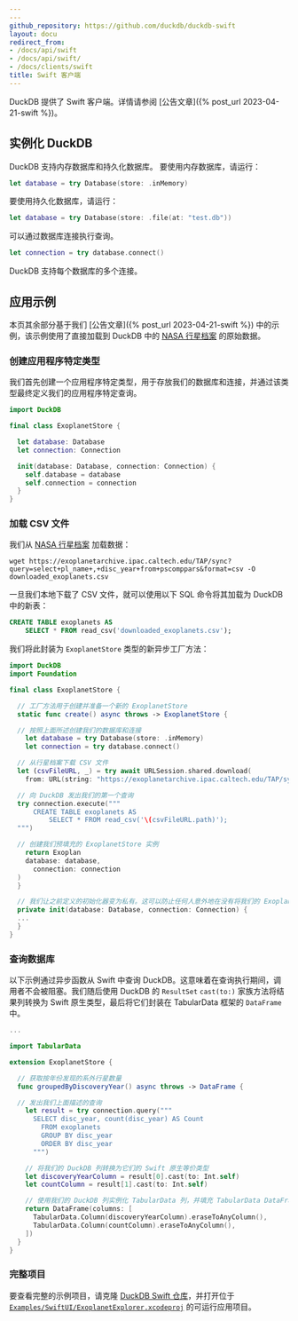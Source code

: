 ```yaml
---
---
github_repository: https://github.com/duckdb/duckdb-swift
layout: docu
redirect_from:
- /docs/api/swift
- /docs/api/swift/
- /docs/clients/swift
title: Swift 客户端
---
```


DuckDB 提供了 Swift 客户端。详情请参阅 [公告文章]({% post_url 2023-04-21-swift %})。

## 实例化 DuckDB

DuckDB 支持内存数据库和持久化数据库。
要使用内存数据库，请运行：

```swift
let database = try Database(store: .inMemory)
```

要使用持久化数据库，请运行：

```swift
let database = try Database(store: .file(at: "test.db"))
```

可以通过数据库连接执行查询。

```swift
let connection = try database.connect()
```

DuckDB 支持每个数据库的多个连接。

## 应用示例

本页其余部分基于我们 [公告文章]({% post_url 2023-04-21-swift %}) 中的示例，该示例使用了直接加载到 DuckDB 中的 [NASA 行星档案](https://exoplanetarchive.ipac.caltech.edu) 的原始数据。

### 创建应用程序特定类型

我们首先创建一个应用程序特定类型，用于存放我们的数据库和连接，并通过该类型最终定义我们的应用程序特定查询。

```swift
import DuckDB

final class ExoplanetStore {

  let database: Database
  let connection: Connection

  init(database: Database, connection: Connection) {
    self.database = database
    self.connection = connection
  }
}
```

### 加载 CSV 文件

我们从 [NASA 行星档案](https://exoplanetarchive.ipac.caltech.edu) 加载数据：

```text
wget https://exoplanetarchive.ipac.caltech.edu/TAP/sync?query=select+pl_name+,+disc_year+from+pscomppars&format=csv -O downloaded_exoplanets.csv
```

一旦我们本地下载了 CSV 文件，就可以使用以下 SQL 命令将其加载为 DuckDB 中的新表：

```sql
CREATE TABLE exoplanets AS
    SELECT * FROM read_csv('downloaded_exoplanets.csv');
```

我们将此封装为 `ExoplanetStore` 类型的新异步工厂方法：

```swift
import DuckDB
import Foundation

final class ExoplanetStore {

  // 工厂方法用于创建并准备一个新的 ExoplanetStore
  static func create() async throws -> ExoplanetStore {

  // 按照上面所述创建我们的数据库和连接
    let database = try Database(store: .inMemory)
    let connection = try database.connect()

  // 从行星档案下载 CSV 文件
  let (csvFileURL, _) = try await URLSession.shared.download(
    from: URL(string: "https://exoplanetarchive.ipac.caltech.edu/TAP/sync?query=select+pl_name+,+disc_year+from+pscomppars&format=csv")!)

  // 向 DuckDB 发出我们的第一个查询
  try connection.execute("""
      CREATE TABLE exoplanets AS
          SELECT * FROM read_csv('\(csvFileURL.path)');
  """)

  // 创建我们预填充的 ExoplanetStore 实例
    return Exoplan
    database: database,
      connection: connection
  )
  }

  // 我们让之前定义的初始化器变为私有。这可以防止任何人意外地在没有将我们的 Exoplanet CSV 预加载到数据库的情况下实例化存储
  private init(database: Database, connection: Connection) {
  ...
  }
}
```

### 查询数据库

以下示例通过异步函数从 Swift 中查询 DuckDB。这意味着在查询执行期间，调用者不会被阻塞。我们随后使用 DuckDB 的 `ResultSet` `cast(to:)` 家族方法将结果列转换为 Swift 原生类型，最后将它们封装在 TabularData 框架的 `DataFrame` 中。

```swift
...

import TabularData

extension ExoplanetStore {

  // 获取按年份发现的系外行星数量
  func groupedByDiscoveryYear() async throws -> DataFrame {

  // 发出我们上面描述的查询
    let result = try connection.query("""
      SELECT disc_year, count(disc_year) AS Count
        FROM exoplanets
        GROUP BY disc_year
        ORDER BY disc_year
      """)

    // 将我们的 DuckDB 列转换为它们的 Swift 原生等价类型
    let discoveryYearColumn = result[0].cast(to: Int.self)
    let countColumn = result[1].cast(to: Int.self)

    // 使用我们的 DuckDB 列实例化 TabularData 列，并填充 TabularData DataFrame
    return DataFrame(columns: [
      TabularData.Column(discoveryYearColumn).eraseToAnyColumn(),
      TabularData.Column(countColumn).eraseToAnyColumn(),
    ])
  }
}
```

### 完整项目

要查看完整的示例项目，请克隆 [DuckDB Swift 仓库](https://github.com/duckdb/duckdb-swift)，并打开位于 [`Examples/SwiftUI/ExoplanetExplorer.xcodeproj`](https://github.com/duckdb/duckdb-swift/tree/main/Examples/SwiftUI/ExoplanetExplorer.xcodeproj) 的可运行应用项目。